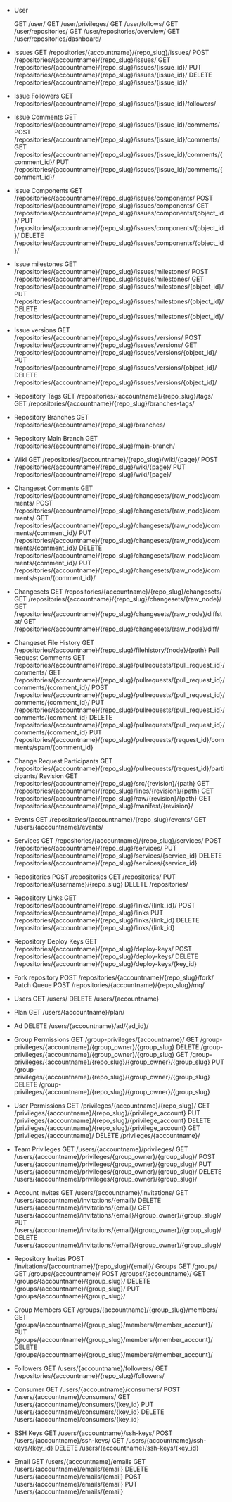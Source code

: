 * User

  GET /user/
  GET /user/privileges/
  GET /user/follows/
  GET /user/repositories/
  GET /user/repositories/overview/
  GET /user/repositories/dashboard/

* Issues
  GET /repositories/{accountname}/{repo_slug}/issues/
  POST /repositories/{accountname}/{repo_slug}/issues/
  GET /repositories/{accountname}/{repo_slug}/issues/{issue_id}/
  PUT /repositories/{accountname}/{repo_slug}/issues/{issue_id}/
  DELETE /repositories/{accountname}/{repo_slug}/issues/{issue_id}/

* Issue Followers
  GET /repositories/{accountname}/{repo_slug}/issues/{issue_id}/followers/

* Issue Comments
  GET /repositories/{accountname}/{repo_slug}/issues/{issue_id}/comments/
  POST /repositories/{accountname}/{repo_slug}/issues/{issue_id}/comments/
  GET /repositories/{accountname}/{repo_slug}/issues/{issue_id}/comments/{comment_id}/
  PUT /repositories/{accountname}/{repo_slug}/issues/{issue_id}/comments/{comment_id}/

* Issue Components
  GET /repositories/{accountname}/{repo_slug}/issues/components/
  POST /repositories/{accountname}/{repo_slug}/issues/components/
  GET /repositories/{accountname}/{repo_slug}/issues/components/{object_id}/
  PUT /repositories/{accountname}/{repo_slug}/issues/components/{object_id}/
  DELETE /repositories/{accountname}/{repo_slug}/issues/components/{object_id}/

* Issue milestones
  GET /repositories/{accountname}/{repo_slug}/issues/milestones/
  POST /repositories/{accountname}/{repo_slug}/issues/milestones/
  GET /repositories/{accountname}/{repo_slug}/issues/milestones/{object_id}/
  PUT /repositories/{accountname}/{repo_slug}/issues/milestones/{object_id}/
  DELETE /repositories/{accountname}/{repo_slug}/issues/milestones/{object_id}/

* Issue versions
  GET /repositories/{accountname}/{repo_slug}/issues/versions/
  POST /repositories/{accountname}/{repo_slug}/issues/versions/
  GET /repositories/{accountname}/{repo_slug}/issues/versions/{object_id}/
  PUT /repositories/{accountname}/{repo_slug}/issues/versions/{object_id}/
  DELETE /repositories/{accountname}/{repo_slug}/issues/versions/{object_id}/

* Repository Tags
  GET /repositories/{accountname}/{repo_slug}/tags/
  GET /repositories/{accountname}/{repo_slug}/branches-tags/

* Repository Branches
  GET /repositories/{accountname}/{repo_slug}/branches/

* Repository Main Branch
  GET /repositories/{accountname}/{repo_slug}/main-branch/

* Wiki
  GET /repositories/{accountname}/{repo_slug}/wiki/{page}/
  POST /repositories/{accountname}/{repo_slug}/wiki/{page}/
  PUT /repositories/{accountname}/{repo_slug}/wiki/{page}/

* Changeset Comments
  GET /repositories/{accountname}/{repo_slug}/changesets/{raw_node}/comments/
  POST /repositories/{accountname}/{repo_slug}/changesets/{raw_node}/comments/
  GET /repositories/{accountname}/{repo_slug}/changesets/{raw_node}/comments/{comment_id}/
  PUT /repositories/{accountname}/{repo_slug}/changesets/{raw_node}/comments/{comment_id}/
  DELETE /repositories/{accountname}/{repo_slug}/changesets/{raw_node}/comments/{comment_id}/
  PUT /repositories/{accountname}/{repo_slug}/changesets/{raw_node}/comments/spam/{comment_id}/

* Changesets
  GET /repositories/{accountname}/{repo_slug}/changesets/
  GET /repositories/{accountname}/{repo_slug}/changesets/{raw_node}/
  GET /repositories/{accountname}/{repo_slug}/changesets/{raw_node}/diffstat/
  GET /repositories/{accountname}/{repo_slug}/changesets/{raw_node}/diff/

* Changeset File History
  GET /repositories/{accountname}/{repo_slug}/filehistory/{node}/{path}
  Pull Request Comments
  GET /repositories/{accountname}/{repo_slug}/pullrequests/{pull_request_id}/comments/
  GET /repositories/{accountname}/{repo_slug}/pullrequests/{pull_request_id}/comments/{comment_id}/
  POST /repositories/{accountname}/{repo_slug}/pullrequests/{pull_request_id}/comments/{comment_id}/
  PUT /repositories/{accountname}/{repo_slug}/pullrequests/{pull_request_id}/comments/{comment_id}
  DELETE /repositories/{accountname}/{repo_slug}/pullrequests/{pull_request_id}/comments/{comment_id}
  PUT /repositories/{accountname}/{repo_slug}/pullrequests/{request_id}/comments/spam/{comment_id}

* Change Request Participants
  GET /repositories/{accountname}/{repo_slug}/pullrequests/{request_id}/participants/
  Revision
  GET /repositories/{accountname}/{repo_slug}/src/{revision}/{path}
  GET /repositories/{accountname}/{repo_slug}/lines/{revision}/{path}
  GET /repositories/{accountname}/{repo_slug}/raw/{revision}/{path}
  GET /repositories/{accountname}/{repo_slug}/manifest/{revision}/

* Events
  GET /repositories/{accountname}/{repo_slug}/events/
  GET /users/{accountname}/events/

* Services
  GET /repositories/{accountname}/{repo_slug}/services/
  POST /repositories/{accountname}/{repo_slug}/services/
  PUT /repositories/{accountname}/{repo_slug}/services/{service_id}
  DELETE /repositories/{accountname}/{repo_slug}/services/{service_id}

* Repositories
  POST /repositories
  GET /repositories/
  PUT /repositories/{username}/{repo_slug}
  DELETE /repositories/

* Repository Links
  GET /repositories/{accountname}/{repo_slug}/links/{link_id}/
  POST /repositories/{accountname}/{repo_slug}/links
  PUT /repositories/{accountname}/{repo_slug}/links/{link_id}
  DELETE /repositories/{accountname}/{repo_slug}/links/{link_id}
  
* Repository Deploy Keys
  GET /repositories/{accountname}/{repo_slug}/deploy-keys/
  POST /repositories/{accountname}/{repo_slug}/deploy-keys/
  DELETE /repositories/{accountname}/{repo_slug}/deploy-keys/{key_id}
  
* Fork repository
  POST /repositories/{accountname}/{repo_slug}/fork/
  Patch Queue
  POST /repositories/{accountname}/{repo_slug}/mq/
  
* Users
  GET /users/
  DELETE /users/{accountname}
  
* Plan
  GET /users/{accountname}/plan/
  
* Ad
  DELETE /users/{accountname}/ad/{ad_id}/
  
* Group Permissions
  GET /group-privileges/{accountname}/
  GET /group-privileges/{accountname}/{group_owner}/{group_slug}
  DELETE /group-privileges/{accountname}/{group_owner}/{group_slug}
  GET /group-privileges/{accountname}/{repo_slug}/{group_owner}/{group_slug}
  PUT /group-privileges/{accountname}/{repo_slug}/{group_owner}/{group_slug}
  DELETE /group-privileges/{accountname}/{repo_slug}/{group_owner}/{group_slug}
  
* User Permissions
  GET /privileges/{accountname}/{repo_slug}/
  GET /privileges/{accountname}/{repo_slug}/{privilege_account}
  PUT /privileges/{accountname}/{repo_slug}/{privilege_account}
  DELETE /privileges/{accountname}/{repo_slug}/{privilege_account}
  GET /privileges/{accountname}/
  DELETE /privileges/{accountname}/
  
* Team Privileges
  GET /users/{accountname}/privileges/
  GET /users/{accountname}/privileges/{group_owner}/{group_slug}/
  POST /users/{accountname}/privileges/{group_owner}/{group_slug}/
  PUT /users/{accountname}/privileges/{group_owner}/{group_slug}/
  DELETE /users/{accountname}/privileges/{group_owner}/{group_slug}/
  
* Account Invites
  GET /users/{accountname}/invitations/
  GET /users/{accountname}/invitations/{email}/
  DELETE /users/{accountname}/invitations/{email}/
  GET /users/{accountname}/invitations/{email}/{group_owner}/{group_slug}/
  PUT /users/{accountname}/invitations/{email}/{group_owner}/{group_slug}/
  DELETE /users/{accountname}/invitations/{email}/{group_owner}/{group_slug}/
  
* Repository Invites
  POST /invitations/{accountname}/{repo_slug}/{email}/
  Groups
  GET /groups/
  GET /groups/{accountname}/
  POST /groups/{accountname}/
  GET /groups/{accountname}/{group_slug}/
  DELETE /groups/{accountname}/{group_slug}/
  PUT /groups/{accountname}/{group_slug}/
  
* Group Members
  GET /groups/{accountname}/{group_slug}/members/
  GET /groups/{accountname}/{group_slug}/members/{member_account}/
  PUT /groups/{accountname}/{group_slug}/members/{member_account}/
  DELETE /groups/{accountname}/{group_slug}/members/{member_account}/
  
* Followers
  GET /users/{accountname}/followers/
  GET /repositories/{accountname}/{repo_slug}/followers/
  
* Consumer
  GET /users/{accountname}/consumers/
  POST /users/{accountname}/consumers/
  GET /users/{accountname}/consumers/{key_id}
  PUT /users/{accountname}/consumers/{key_id}
  DELETE /users/{accountname}/consumers/{key_id}
  
* SSH Keys
  GET /users/{accountname}/ssh-keys/
  POST /users/{accountname}/ssh-keys/
  GET /users/{accountname}/ssh-keys/{key_id}
  DELETE /users/{accountname}/ssh-keys/{key_id}
  
* Email
  GET /users/{accountname}/emails
  GET /users/{accountname}/emails/{email}
  DELETE /users/{accountname}/emails/{email}
  POST /users/{accountname}/emails/{email}
  PUT /users/{accountname}/emails/{email}
